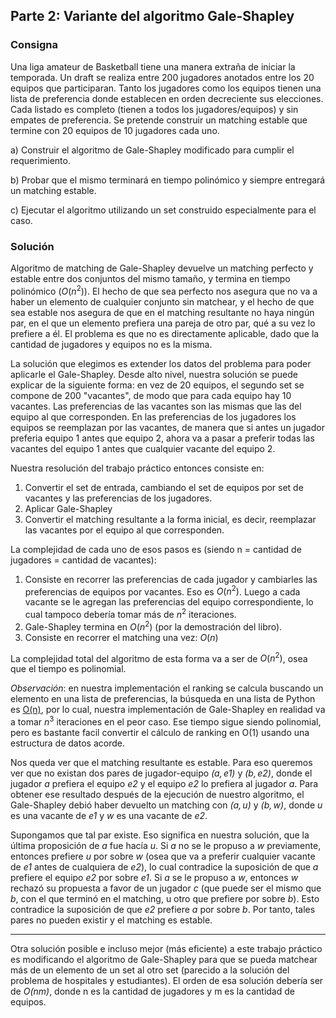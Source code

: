 
## Parte 2: Variante del algoritmo Gale-Shapley

### Consigna

Una liga amateur de Basketball tiene una manera extraña de iniciar la temporada. Un draft se realiza entre 200 jugadores anotados entre los 20 equipos que participaran. Tanto los jugadores como los equipos tienen una lista de preferencia donde establecen en orden decreciente sus elecciones. Cada listado es completo (tienen a todos los jugadores/equipos) y sin empates de preferencia. Se pretende construir un matching estable que termine con 20 equipos de 10 jugadores cada uno.

a) Construir el algoritmo de Gale-Shapley modificado para cumplir el requerimiento.

b) Probar que el mismo terminará en tiempo polinómico y siempre entregará un matching estable.

c) Ejecutar el algoritmo utilizando un set construido especialmente para el caso.

### Solución

Algoritmo de matching de Gale-Shapley devuelve un matching perfecto y estable entre dos conjuntos del mismo tamaño, y termina en tiempo polinómico ($O(n^2)$). El hecho de que sea perfecto nos asegura que no va a haber un elemento de cualquier conjunto sin matchear, y el hecho de que sea estable nos asegura de que en el matching resultante no haya ningún par, en el que un elemento prefiera una pareja de otro par, qué a su vez lo prefiere a él. El problema es que no es directamente aplicable, dado que la cantidad de jugadores y equipos no es la misma.

La solución que elegimos es extender los datos del problema para poder aplicarle el Gale-Shapley. Desde alto nivel, nuestra solución se puede explicar de la siguiente forma: en vez de 20 equipos, el segundo set se compone de 200 "vacantes", de modo que para cada equipo hay 10 vacantes. Las preferencias de las vacantes son las mismas que las del equipo al que corresponden. En las preferencias de los jugadores los equipos se reemplazan por las vacantes, de manera que si antes un jugador preferia equipo 1 antes que equipo 2, ahora va a pasar a preferir todas las vacantes del equipo 1 antes que cualquier vacante del equipo 2.

Nuestra resolución del trabajo práctico entonces consiste en:

1) Convertir el set de entrada, cambiando el set de equipos por set de vacantes y las preferencias de los jugadores.
2) Aplicar Gale-Shapley
3) Convertir el matching resultante a la forma inicial, es decir, reemplazar las vacantes por el equipo al que corresponden.

La complejidad de cada uno de esos pasos es (siendo n = cantidad de jugadores = cantidad de vacantes):

1) Consiste en recorrer las preferencias de cada jugador y cambiarles las preferencias de equipos por vacantes. Eso es $O(n^2)$. Luego a cada vacante se le agregan las preferencias del equipo correspondiente, lo cual tampoco debería tomar más de $n^2$ iteraciones.
2) Gale-Shapley termina en $O(n^2)$ (por la demostración del libro).
3) Consiste en recorrer el matching una vez: $O(n)$

La complejidad total del algoritmo de esta forma va a ser de $O(n^2)$, osea que el tiempo es polinomial.

*Observación*: en nuestra implementación el ranking se calcula buscando un elemento en una lista de preferencias, la búsqueda en una lista de Python es [O(n)](https://wiki.python.org/moin/TimeComplexity), por lo cual, nuestra implementación de Gale-Shapley en realidad va a tomar $n^3$ iteraciones en el peor caso. Ese tiempo sigue siendo polinomial, pero es bastante facil convertir el cálculo de ranking en O(1) usando una estructura de datos acorde.

Nos queda ver que el matching resultante es estable. Para eso queremos ver que no existan dos pares de jugador-equipo *$(a,e1)$* y *$(b,e2)$*, donde el jugador *a* prefiera el equipo *e2* y el equipo *e2* lo prefiera al jugador *a*. Para obtener ese resultado después de la ejecución de nuestro algoritmo, el Gale-Shapley debió haber devuelto un matching con *$(a,u)$* y *$(b,w)$*, donde *u* es una vacante de *e1* y *w* es una vacante de *e2*.

Supongamos que tal par existe. Eso significa en nuestra solución, que la última proposición de *a* fue hacía *u*. Si *a* no se le propuso a *w* previamente, entonces prefiere *u* por sobre *w* (osea que va a preferir cualquier vacante de *e1* antes de cualquiera de *e2*), lo cual contradice la suposición de que *a* prefiere el equipo *e2* por sobre *e1*. Si *a* se le propuso a *w*, entonces *w* rechazó su propuesta a favor de un jugador *c* (que puede ser el mismo que *b*, con el que terminó en el matching, u otro que prefiere por sobre *b*). Esto contradice la suposición de que *e2* prefiere *a* por sobre *b*. Por tanto, tales pares no pueden existir y el matching es estable.

---

Otra solución posible e incluso mejor (más eficiente) a este trabajo práctico es modificando el
algoritmo de Gale-Shapley para que se pueda matchear más de un elemento de un set al otro set (parecido a la solución del problema de hospitales y estudiantes). El orden de esa solución debería ser de *O(nm)*, donde n es la cantidad de jugadores y m es la cantidad de equipos.

